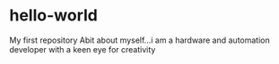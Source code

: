 # hello-world
My first repository
Abit about myself...i am a hardware and automation developer with a keen eye for creativity

